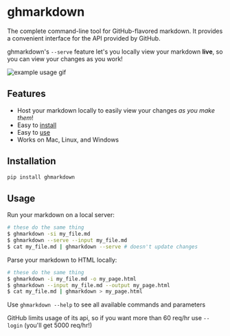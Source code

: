 # ghmarkdown
The complete command-line tool for GitHub-flavored markdown. It provides a convenient interface for the API provided by GitHub.

ghmarkdown's `--serve` feature let's you locally view your markdown __live__, so you can view your changes as you work!

![example usage gif](http://i.imgur.com/WUCWpOM.gif)

## Features

- Host your markdown locally to easily view your changes _as you make them_!
- Easy to [install](#installation)
- Easy to [use](#usage)
- Works on Mac, Linux, and Windows

## Installation
```bash
pip install ghmarkdown
```

## Usage
Run your markdown on a local server:
```bash
# these do the same thing
$ ghmarkdown -si my_file.md
$ ghmarkdown --serve --input my_file.md
$ cat my_file.md | ghmarkdown --serve # doesn't update changes
```

Parse your markdown to HTML locally:
```bash
# these do the same thing
$ ghmarkdown -i my_file.md -o my_page.html
$ ghmarkdown --input my_file.md --output my_page.html
$ cat my_file.md | ghmarkdown > my_page.html
```

Use `ghmarkdown --help` to see all available commands and parameters

GitHub limits usage of its api, so if you want more than 60 req/hr use `--login` (you'll get 5000 req/hr!)


